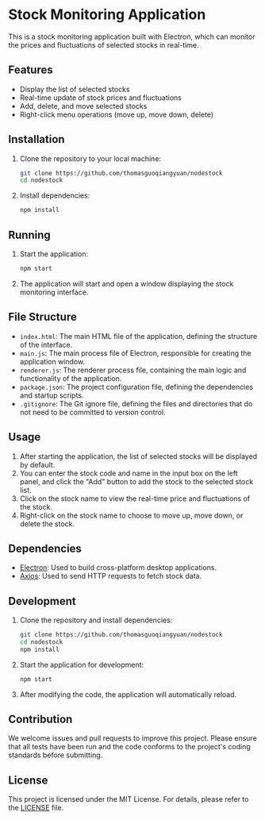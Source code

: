 # Stock Monitoring Application

This is a stock monitoring application built with Electron, which can monitor the prices and fluctuations of selected stocks in real-time.

## Features

- Display the list of selected stocks
- Real-time update of stock prices and fluctuations
- Add, delete, and move selected stocks
- Right-click menu operations (move up, move down, delete)


## Installation

1. Clone the repository to your local machine:

    ```sh
    git clone https://github.com/thomasguoqiangyuan/nodestock
    cd nodestock
    ```

2. Install dependencies:

    ```sh
    npm install
    ```

## Running

1. Start the application:

    ```sh
    npm start
    ```

2. The application will start and open a window displaying the stock monitoring interface.

## File Structure

- `index.html`: The main HTML file of the application, defining the structure of the interface.
- `main.js`: The main process file of Electron, responsible for creating the application window.
- `renderer.js`: The renderer process file, containing the main logic and functionality of the application.
- `package.json`: The project configuration file, defining the dependencies and startup scripts.
- `.gitignore`: The Git ignore file, defining the files and directories that do not need to be committed to version control.

## Usage

1. After starting the application, the list of selected stocks will be displayed by default.
2. You can enter the stock code and name in the input box on the left panel, and click the "Add" button to add the stock to the selected stock list.
3. Click on the stock name to view the real-time price and fluctuations of the stock.
4. Right-click on the stock name to choose to move up, move down, or delete the stock.

## Dependencies

- [Electron](https://www.electronjs.org/): Used to build cross-platform desktop applications.
- [Axios](https://axios-http.com/): Used to send HTTP requests to fetch stock data.

## Development

1. Clone the repository and install dependencies:

    ```sh
    git clone https://github.com/thomasguoqiangyuan/nodestock
    cd nodestock
    npm install
    ```

2. Start the application for development:

    ```sh
    npm start
    ```

3. After modifying the code, the application will automatically reload.

## Contribution

We welcome issues and pull requests to improve this project. Please ensure that all tests have been run and the code conforms to the project's coding standards before submitting.

## License

This project is licensed under the MIT License. For details, please refer to the [LICENSE](LICENSE) file.
